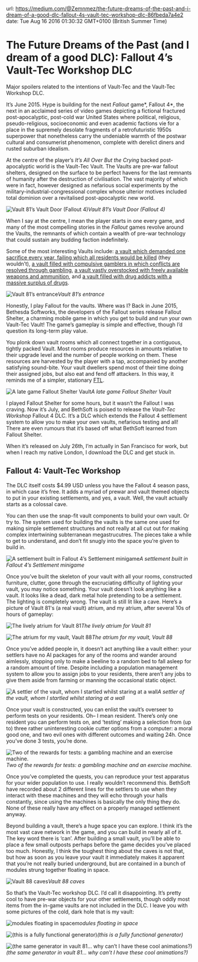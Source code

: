 url: https://medium.com/@Zemnmez/the-future-dreams-of-the-past-and-i-dream-of-a-good-dlc-fallout-4s-vault-tec-workshop-dlc-86fbeda7a4e2
date: Tue Aug 16 2016 01:30:32 GMT+0100 (British Summer Time)


# The Future Dreams of the Past (and I dream of a good DLC): Fallout 4’s Vault-Tec Workshop DLC

Major spoilers related to the intentions of Vault-Tec and the Vault-Tec Workshop DLC.

It’s June 2015. Hype is building for the next *Fallout* game*, Fallout 4*, the next in an acclaimed series of video games depicting a fictional fractured post-apocalyptic, post-cold war United States where political, religious, pseudo-religious, socioeconomic and even academic factions vie for a place in the supremely desolate fragments of a retrofuturistic 1950s superpower that nonetheless carry the undeniable warmth of the postwar cultural and consumerist phenomenon, complete with derelict diners and rusted suburban idealism.

At the centre of the player’s *It’s All Over But the Crying* backed post-apocalyptic world is the Vault-Tec Vault. The Vaults are pre-war fallout shelters, designed on the surface to be perfect havens for the last remnants of humanity after the destruction of civilisation. The vast majority of which were in fact, however designed as nefarious social experiments by the military-industrial-congressional complex whose ulterior motives included total dominion over a revitalised post-apocalyptic new world.

![Vault 81’s Vault Door (*Fallout 4)*](https://cdn-images-1.medium.com/max/3840/1*eOVvm4RTPuGPh3XqSI98Yg.jpeg)*Vault 81’s Vault Door (*Fallout 4)**

When I say at the centre, I mean the player starts in one every game, and many of the most compelling stories in the *Fallout* games revolve around the Vaults, the remnants of which contain a wealth of pre-war technology that could sustain any budding faction indefinitely.

Some of the most interesting Vaults include: [a vault which demanded one sacrifice every year, failing which all residents would be killed](http://fallout.wikia.com/wiki/Vault_11) (they wouldn’t), [a vault filled with compulsive gamblers in which conflicts are resolved through gambling](http://fallout.wikia.com/wiki/Vault_21), [a vault vastly overstocked with freely available weapons and ammunition](http://fallout.wikia.com/wiki/Vault_34), and [a vault filled with drug addicts with a massive surplus of drugs](http://fallout.wikia.com/wiki/Vault_95).

![Vault 81’s entrance](https://cdn-images-1.medium.com/max/3840/1*V5pgDLvAZ0RHI3pktbW1dA.jpeg)*Vault 81’s entrance*

Honestly, I play Fallout for the vaults. Where was I? Back in June 2015, Bethesda Softworks, the developers of the Fallout series release Fallout Shelter, a charming mobile game in which you get to build and run your own Vault-Tec Vault! The game’s gameplay is simple and effective, though I’d question its long-term play value.

You plonk down vault rooms which all connect together in a contiguous, tightly packed Vault. Most rooms produce resources in amounts relative to their upgrade level and the number of people working on them. These resources are harvested by the player with a tap, accompanied by another satisfying sound-bite. Your vault dwellers spend most of their time doing their assigned jobs, but also eat and fend off attackers. In this way, it reminds me of a simpler, stationary [FTL](https://en.wikipedia.org/wiki/FTL:_Faster_Than_Light).

![A late game Fallout Shelter Vault](https://cdn-images-1.medium.com/max/2400/1*DUuV5dsWbrtjnYdscM77Pw.png)*A late game Fallout Shelter Vault*

I played Fallout Shelter for some hours, but it wasn’t the Fallout I was craving. Now it’s July, and BethSoft is poised to release the *Vault-Tec Workshop* Fallout 4 DLC. It’s a DLC which extends the Fallout 4 settlement system to allow you to make your own vaults, nefarious testing and all! There are even rumours that it’s based off what BethSoft learned from Fallout Shelter.

When it’s released on July 26th, I’m actually in San Francisco for work, but when I reach my native London, I download the DLC and get stuck in.

## Fallout 4: Vault-Tec Workshop

The DLC itself costs $4.99 USD unless you have the Fallout 4 season pass, in which case it’s free. It adds a myriad of prewar and vault themed objects to put in your existing settlements, and yes, a vault. Well, the vault actually starts as a colossal cave.

You can then use the snap-fit vault components to build your own vault. Or try to. The system used for building the vaults is the same one used for making simple settlement structures and not really at all cut out for making complex intertwining subterranean megastrucutres. The pieces take a while to get to understand, and don’t fit snugly into the space you’re given to build in.

![A settlement built in Fallout 4’s Settlement minigame](https://cdn-images-1.medium.com/max/3840/1*wJUdxLd8wCvo5iJ3zYvS-w.jpeg)*A settlement built in Fallout 4’s Settlement minigame*

Once you’ve built the skeleton of your vault with all your rooms, constructed furniture, clutter, gone through the excruciating difficulty of lighting your vault, you may notice something. Your vault doesn’t look anything like a vault. It looks like a dead, dark metal hole pretending to be a settlement. The lighting is completely wrong. The vault is still lit like a cave. Here’s a picture of Vault 81's (a real vault) atrium, and my atrium, after several 10s of hours of gameplay:

![The lively atrium for Vault 81](https://cdn-images-1.medium.com/max/3840/1*wKMDloLCMNvm1m8VgLHbQQ.jpeg)*The lively atrium for Vault 81*

![The atrium for my vault, Vault 88](https://cdn-images-1.medium.com/max/3840/1*UNHszq1DNXk89v3IGNx5rQ.jpeg)*The atrium for my vault, Vault 88*

Once you’ve added people in, it doesn’t act anything like a vault either: your settlers have no AI packages for any of the rooms and wander around aimlessly, stopping only to make a beeline to a random bed to fall asleep for a random amount of time. Despite including a population management system to allow you to assign jobs to your residents, there aren’t any jobs to give them aside from farming or manning the occasional static object.

![A settler of the vault, whom I startled whilst staring at a wall](https://cdn-images-1.medium.com/max/3840/1*D5MkbjTaCrxO-D_ZMT8TEw.jpeg)*A settler of the vault, whom I startled whilst staring at a wall*

Once your vault is constructed, you can enlist the vault’s overseer to perform tests on your residents. Oh– I mean resident. There’s only one resident you can perform tests on, and ‘testing’ making a selection from (up to) three rather uninteresting cookie cutter options from a computer: a moral good one, and two evil ones with different outcomes and waiting 24h. Once you’ve done 3 tests, you’re done.

![Two of the rewards for tests: a gambling machine and an exercise machine.](https://cdn-images-1.medium.com/max/3840/1*mOtJSRHhE4V3NZTc4Sw5Fg.jpeg)*Two of the rewards for tests: a gambling machine and an exercise machine.*

Once you’ve completed the quests, you can reproduce your test apparatus for your wider population to use. I really wouldn’t recommend this. BethSoft have recorded about 2 different lines for the settlers to use when they interact with these machines and they will echo through your halls constantly, since using the machines is basically the only thing they do. None of these really have any effect on a properly managed settlement anyway.

Beyond building a vault, there’s a huge space you can explore. I think it’s the most vast cave network in the game, and you can build in nearly all of it. The key word there is ‘can’. After building a small vault, you’ll be able to place a few small outposts perhaps before the game decides you’ve placed too much. Honestly, I think the toughest thing about the caves is not that, but how as soon as you leave your vault it immediately makes it apparent that you’re not really buried underground, but are contained in a bunch of modules strung together floating in space.

![Vault 88 caves](https://cdn-images-1.medium.com/max/3840/1*XnQzvNnri5NbGWS30tolwA.jpeg)*Vault 88 caves*

So that’s the Vault-Tec workshop DLC. I’d call it disappointing. It’s pretty cool to have pre-war objects for your other settlements, though oddly most items from the in-game vaults are not included in the DLC. I leave you with some pictures of the cold, dark hole that is my vault:

![modules floating in space](https://cdn-images-1.medium.com/max/3840/1*2fVe0yogTlPNDtUsYikajw.jpeg)*modules floating in space*

![(this is a fully functional generator)](https://cdn-images-1.medium.com/max/3840/1*A0s_aVvHzpasc1xpa4sTwQ.jpeg)*(this is a fully functional generator)*

![(the same generator in vault 81… why can’t I have these cool animations?)](https://cdn-images-1.medium.com/max/3840/1*kfaTUDgFvMnZEjbQX32_OA.jpeg)*(the same generator in vault 81… why can’t I have these cool animations?)*

